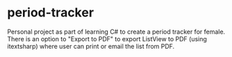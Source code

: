 # period-tracker
Personal project as part of learning C# to create a period tracker for female.
There is an option to "Export to PDF" to export ListView to PDF (using itextsharp) where user can print or email the list from PDF.
